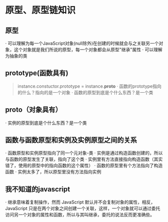 # 原型、原型链知识

## 原型
· 可以理解为每一个JavaScript对象(null除外)在创建的时候就会与之关联另一个对象，这个对象就是我们所说的原型，每一个对象都会从原型"继承"属性
· 可以理解为抽象的类

## prototype(函数具有)
> instance.constuctor.prototype = instance.__proto__
· 函数的prototype指向的什么？指向的是一个对象
· 函数的原型到底是个什么东西？是一个类

## __proto__（对象具有）
· 实例的原型到底是个什么东西？是一个类

## 函数与函数原型和实例及实例原型之间的关系
· 函数原型和实例原型指向了同一个元对象-类
· 实例是通过构造函数创建的，所以与函数的原型发生了关联，指向了这个类
· 实例里有方法直接指向构造函数（其实错了，使用的原型中的指向函数的这个属性）
· 函数的原型里有个方法指向了构造函数
· 实例太多了，所以原型里没有方法指向实例

## 我不知道的javascript
· 继承意味着复制操作，然而 JavaScript 默认并不会复制对象的属性，相反，JavaScript 只是在两个对象之间创建一个关联，这样，一个对象就可以通过委托访问另一个对象的属性和函数，所以与其叫继承，委托的说法反而更准确些。
